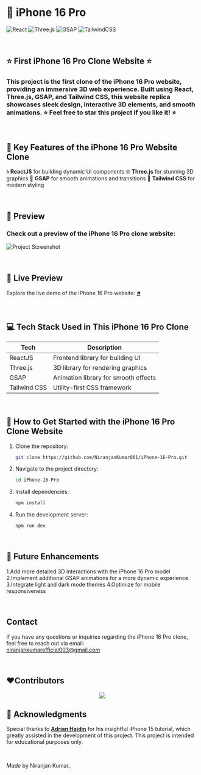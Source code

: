 <meta name="google-site-verification" content="TknMGcexHWCOhlBNQHazu4eDcuBCBCdFINqk7qhK-T4" />

  # 📱 iPhone 16 Pro 

  ![React](https://img.shields.io/badge/React-20232A?style=for-the-badge&logo=react&logoColor=61DAFB)
  ![Three.js](https://img.shields.io/badge/Three.js-000000?style=for-the-badge&logo=three.js&logoColor=white)
  ![GSAP](https://img.shields.io/badge/GSAP-88CE02?style=for-the-badge&logo=greensock&logoColor=white)
  ![TailwindCSS](https://img.shields.io/badge/TailwindCSS-38B2AC?style=for-the-badge&logo=tailwind-css&logoColor=white)

  <br/>

  ##  **⭐ First iPhone 16 Pro Clone Website ⭐**

  ### This project is the first clone of the iPhone 16 Pro website, providing an immersive 3D web experience. Built using React, Three.js, GSAP, and Tailwind CSS, this website replica showcases sleek design, interactive 3D elements, and smooth animations. ⭐ Feel free to star this project if you like it! ⭐

  <br/>

  ## 🚀 **Key Features of the iPhone 16 Pro Website Clone**

   🌀 **ReactJS** for building dynamic UI components
   🌐 **Three.js** for stunning 3D graphics
   🎯 **GSAP** for smooth animations and transitions
   🎨 **Tailwind CSS** for modern styling

  <br/>

  ## 📸 **Preview**
  ### Check out a preview of the iPhone 16 Pro clone website:

  ![Project Screenshot](https://i.postimg.cc/vTr06xHT/Screenshot-2024-10-02-024906.png)

  <br/>
  
  ## 🔗 **Live Preview**

  Explore the live demo of the iPhone 16 Pro website: [🡽](https://i-phone-16-pro.vercel.app/)

  <br/>

  ## 💻 **Tech Stack Used in This iPhone 16 Pro Clone**

  | Tech             | Description                             |
  | ---------------- | --------------------------------------- |
  | ReactJS          | Frontend library for building UI        |
  | Three.js         | 3D library for rendering graphics       |
  | GSAP             | Animation library for smooth effects    |
  | Tailwind CSS     | Utility-first CSS framework             |

  <br/>

  ## 📂 **How to Get Started with the iPhone 16 Pro Clone Website**

  1. Clone the repository:
     ```bash
     git clone https://github.com/NiranjanKumar001/iPhone-16-Pro.git
     ```
  2. Navigate to the project directory:
     ```bash
     cd iPhone-16-Pro
     ```
  3. Install dependencies:
     ```bash
     npm install
     ```
  4. Run the development server:
     ```bash
     npm run dev
     ```

  <br/>

  ## 🌟 **Future Enhancements**

   1.Add more detailed 3D interactions with the iPhone 16 Pro model
   2.Implement additional GSAP animations for a more dynamic experience
   3.Integrate light and dark mode themes
   4.Optimize for mobile responsiveness

  <br/>

  ## Contact

If you have any questions or inquiries regarding the iPhone 16 Pro clone, feel free to reach out via email:  
[niranjankumarofficial003@gmail.com](mailto:niranjankumarofficial003@gmail.com)

   
<br/>

## ❤️Contributors

<p align='center'><a href="https://github.com/NiranjanKumar001/iPhone-16-Pro-Clone/graphs/contributors">
  <img src="https://contrib.rocks/image?repo=NiranjanKumar001/iPhone-16-Pro-Clone" />
</a></p>

  ## 🙏 **Acknowledgments**

Special thanks to [**Adrian Hajdin**](https://github.com/adrianhajdin) for his insightful iPhone 15 tutorial, which greatly assisted in the development of this project. This project is intended for educational purposes only.

  <br/>

  _Made_ by Niranjan Kumar_
</div>
